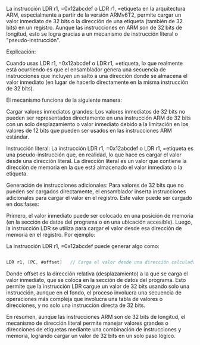 La instrucción LDR r1, =0x12abcdef o LDR r1, =etiqueta en la arquitectura ARM, especialmente a partir de la versión ARMv6T2, permite cargar un valor inmediato de 32 bits o la dirección de una etiqueta (también de 32 bits) en un registro. Aunque las instrucciones en ARM son de 32 bits de longitud, esto se logra gracias a un mecanismo de instrucción literal o "pseudo-instrucción".

Explicación:

Cuando usas LDR r1, =0x12abcdef o LDR r1, =etiqueta, lo que realmente está ocurriendo es que el ensamblador genera una secuencia de instrucciones que incluyen un salto a una dirección donde se almacena el valor inmediato (en lugar de hacerlo directamente en la misma instrucción de 32 bits).

El mecanismo funciona de la siguiente manera:

Cargar valores inmediatos grandes: Los valores inmediatos de 32 bits no pueden ser representados directamente en una instrucción ARM de 32 bits con un solo desplazamiento o valor inmediato debido a la limitación en los valores de 12 bits que pueden ser usados en las instrucciones ARM estándar.

Instrucción literal: La instrucción LDR r1, =0x12abcdef o LDR r1, =etiqueta es una pseudo-instrucción que, en realidad, lo que hace es cargar el valor desde una dirección literal. La dirección literal es un valor que contiene la dirección de memoria en la que está almacenado el valor inmediato o la etiqueta.

Generación de instrucciones adicionales: Para valores de 32 bits que no pueden ser cargados directamente, el ensamblador inserta instrucciones adicionales para cargar el valor en el registro. Este valor puede ser cargado en dos fases:

Primero, el valor inmediato puede ser colocado en una posición de memoria (en la sección de datos del programa o en una ubicación accesible).
Luego, la instrucción LDR se utiliza para cargar el valor desde esa dirección de memoria en el registro.
Por ejemplo:

La instrucción LDR r1, =0x12abcdef puede generar algo como: 

````c

LDR r1, [PC, #offset]   // Carga el valor desde una dirección calculada

````

Donde offset es la dirección relativa (desplazamiento) a la que se carga el valor inmediato, que se coloca en la sección de datos del programa.
Esto permite que la instrucción LDR cargue un valor de 32 bits usando solo una instrucción, aunque en el fondo, el proceso involucra una secuencia de operaciones más compleja que involucra una tabla de valores o direcciones, y no solo una instrucción directa de 32 bits.

En resumen, aunque las instrucciones ARM son de 32 bits de longitud, el mecanismo de dirección literal permite manejar valores grandes o direcciones de etiquetas mediante una combinación de instrucciones y memoria, logrando cargar un valor de 32 bits en un solo paso lógico.






